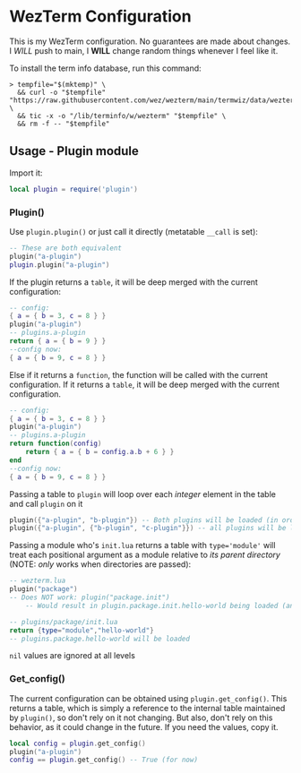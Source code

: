 # WezTerm Configuration

This is my WezTerm configuration. No guarantees are made about changes. I _WILL_ push to main, I **WILL** change random things whenever I feel like it.

To install the term info database, run this command:

```shell
> tempfile="$(mktemp)" \
  && curl -o "$tempfile" "https://raw.githubusercontent.com/wez/wezterm/main/termwiz/data/wezterm.terminfo" \
  && tic -x -o "/lib/terminfo/w/wezterm" "$tempfile" \
  && rm -f -- "$tempfile"
```

## Usage - Plugin module

Import it:

```lua
local plugin = require('plugin')
```

### Plugin()

Use `plugin.plugin()` or just call it directly (metatable `__call` is set):

```lua
-- These are both equivalent
plugin("a-plugin")
plugin.plugin("a-plugin")
```

If the plugin returns a `table`, it will be deep merged with the current configuration:

```lua
-- config:
{ a = { b = 3, c = 8 } }
plugin("a-plugin")
-- plugins.a-plugin
return { a = { b = 9 } }
--config now:
{ a = { b = 9, c = 8 } }
```

Else if it returns a `function`, the function will be called with the current configuration. If it returns a `table`, it will be deep merged with the current configuration.

```lua
-- config:
{ a = { b = 3, c = 8 } }
plugin("a-plugin")
-- plugins.a-plugin
return function(config)
	return { a = { b = config.a.b + 6 } }
end
--config now:
{ a = { b = 9, c = 8 } }
```

Passing a table to `plugin` will loop over each _integer_ element in the table and call `plugin` on it

```lua
plugin({"a-plugin", "b-plugin"}) -- Both plugins will be loaded (in order)
plugin({"a-plugin", {"b-plugin", "c-plugin"}}) -- all plugins will be loaded (in order)
```

Passing a module who's `init.lua` returns a table with `type='module'` will treat each positional argument as a module relative to _its parent directory_ (NOTE: _only_ works when directories are passed):

```lua
-- wezterm.lua
plugin("package")
-- Does NOT work: plugin("package.init")
    -- Would result in plugin.package.init.hello-world being loaded (and fail).

-- plugins/package/init.lua
return {type="module","hello-world"}
-- plugins.package.hello-world will be loaded
```

`nil` values are ignored at all levels

### Get_config()

The current configuration can be obtained using `plugin.get_config()`. This returns a table, which is simply a reference to the internal table maintained by `plugin()`, so don't rely on it not changing. But also, don't rely on this behavior, as it could change in the future. If you need the values, copy it.

```lua
local config = plugin.get_config()
plugin("a-plugin")
config == plugin.get_config() -- True (for now)
```
